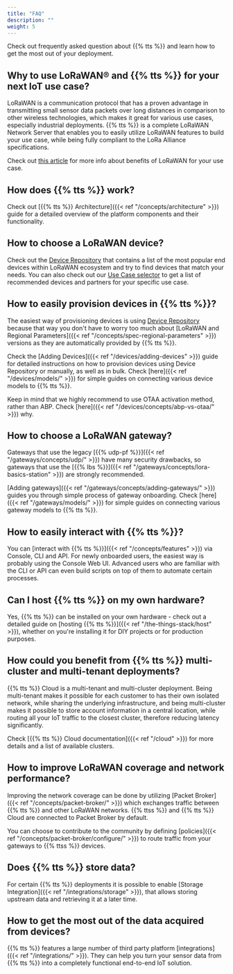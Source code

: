 ```yaml
---
title: "FAQ"
description: ""
weight: 5
---
```


Check out frequently asked question about {{% tts %}} and learn how to get the most out of your deployment.

<!--more-->

## Why to use LoRaWAN® and {{% tts %}} for your next IoT use case?

LoRaWAN is a communication protocol that has a proven advantage in transmitting small sensor data packets over long distances in comparison to other wireless technologies, which makes it great for various use cases, especially industrial deployments. {{% tts %}} is a complete LoRaWAN Network Server that enables you to easily utilize LoRaWAN features to build your use case, while being fully compliant to the LoRa Alliance specifications.

Check out [this article](https://www.thethingsindustries.com/news/why-you-should-use-lora-technology-and-lorawan-for-your-next-iot-use-case/) for more info about benefits of LoRaWAN for your use case.

## How does {{% tts %}} work?

Check out [{{% tts %}} Architecture]({{< ref "/concepts/architecture" >}}) guide for a detailed overview of the platform components and their functionality.

## How to choose a LoRaWAN device?

Check out the [Device Repository](https://www.thethingsnetwork.org/device-repository/) that contains a list of the most popular end devices within LoRaWAN ecosystem and try to find devices that match your needs. You can also check out our [Use Case selector](https://www.thethingsindustries.com/usecase-selector/) to get a list of recommended devices and partners for your specific use case.

## How to easily provision devices in {{% tts %}}?

The easiest way of provisioning devices is using [Device Repository](https://www.thethingsnetwork.org/device-repository/) because that way you don't have to worry too much about [LoRaWAN and Regional Parameters]({{< ref "/concepts/spec-regional-parameters" >}}) versions as they are automatically provided by {{% tts %}}.

Check the [Adding Devices]({{< ref "/devices/adding-devices" >}}) guide for detailed instructions on how to provision devices using Device Repository or manually, as well as in bulk. Check [here]({{< ref "/devices/models/" >}}) for simple guides on connecting various device models to {{% tts %}}.

Keep in mind that we highly recommend to use OTAA activation method, rather than ABP. Check [here]({{< ref "/devices/concepts/abp-vs-otaa/" >}}) why.

## How to choose a LoRaWAN gateway?

Gateways that use the legacy [{{% udp-pf %}}]({{< ref "/gateways/concepts/udp/" >}}) have many security drawbacks, so gateways that use the [{{% lbs %}}]({{< ref "/gateways/concepts/lora-basics-station" >}}) are strongly recommended.

[Adding gateways]({{< ref "/gateways/concepts/adding-gateways/" >}}) guides you through simple process of gateway onboarding. Check [here]({{< ref "/gateways/models/" >}}) for simple guides on connecting various gateway models to {{% tts %}}.

## How to easily interact with {{% tts %}}?

You can [interact with {{% tts %}}]({{< ref "/concepts/features" >}}) via Console, CLI and API. For newly onboarded users, the easiest way is probably using the Console Web UI. Advanced users who are familiar with the CLI or API can even build scripts on top of them to automate certain processes.

## Can I host {{% tts %}} on my own hardware?

Yes, {{% tts %}} can be installed on your own hardware - check out a detailed guide on [hosting {{% tts %}}]({{< ref "/the-things-stack/host" >}}), whether on you're installing it for DIY projects or for production purposes.

## How could you benefit from {{% tts %}} multi-cluster and multi-tenant deployments?

{{% tts %}} Cloud is a multi-tenant and multi-cluster deployment. Being multi-tenant makes it possible for each customer to has their own isolated network, while sharing the underlying infrastructure, and being multi-cluster makes it possible to store account information in a central location, while routing all your IoT traffic to the closest cluster, therefore reducing latency significantly.

Check [{{% tts %}} Cloud documentation]({{< ref "/cloud" >}}) for more details and a list of available clusters.

## How to improve LoRaWAN coverage and network performance?

Improving the network coverage can be done by utilizing [Packet Broker]({{< ref "/concepts/packet-broker/" >}}) which exchanges traffic between {{% tts %}} and other LoRaWAN networks. {{% ttss %}} and {{% tts %}} Cloud are connected to Packet Broker by default.

You can choose to contribute to the community by defining [policies]({{< ref "/concepts/packet-broker/configure/" >}}) to route traffic from your gateways to {{% ttss %}} devices.

## Does {{% tts %}} store data?

For certain {{% tts %}} deployments it is possible to enable [Storage Integration]({{< ref "/integrations/storage" >}}), that allows storing upstream data and retrieving it at a later time.

## How to get the most out of the data acquired from devices?

{{% tts %}} features a large number of third party platform [integrations]({{< ref "/integrations/" >}}). They can help you turn your sensor data from {{% tts %}} into a completely functional end-to-end IoT solution.
